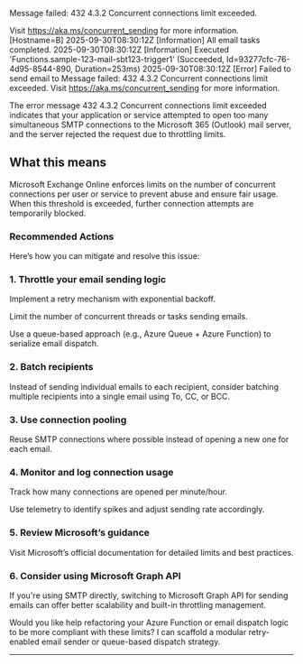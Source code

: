 Message failed: 432 4.3.2 Concurrent connections limit exceeded.

Visit https://aka.ms/concurrent_sending for more information. [Hostname=B] 
2025-09-30T08:30:12Z [Information] All email tasks completed. 
2025-09-30T08:30:12Z [Information] Executed 'Functions.sample-123-mail-sbt123-trigger1' (Succeeded, Id=93277cfc-76-4d95-8544-890, Duration=253ms) 
2025-09-30T08:30:12Z [Error] Failed to send email to Message failed: 432 4.3.2 
Concurrent connections limit exceeded. Visit https://aka.ms/concurrent_sending for more information.


The error message 432 4.3.2 Concurrent connections limit exceeded indicates that your application or service attempted to open
too many simultaneous SMTP connections to the Microsoft 365 (Outlook) 
mail server, and the server rejected the request due to throttling limits.

## What this means

Microsoft Exchange Online enforces limits on the number of concurrent connections per user or service to prevent abuse and ensure fair usage.
When this threshold is exceeded, further connection attempts are temporarily blocked.

### Recommended Actions
Here’s how you can mitigate and resolve this issue:

### 1. Throttle your email sending logic
   
  Implement a retry mechanism with exponential backoff.

  Limit the number of concurrent threads or tasks sending emails.
  
  Use a queue-based approach (e.g., Azure Queue + Azure Function) to serialize email dispatch.

### 2. Batch recipients

  Instead of sending individual emails to each recipient, consider batching multiple recipients into a single email using To, CC, or BCC.

### 3. Use connection pooling

  Reuse SMTP connections where possible instead of opening a new one for each email.

### 4. Monitor and log connection usage

  Track how many connections are opened per minute/hour.

  Use telemetry to identify spikes and adjust sending rate accordingly.

### 5. Review Microsoft’s guidance

  Visit Microsoft’s official documentation for detailed limits and best practices.

### 6. Consider using Microsoft Graph API
   
  If you're using SMTP directly, switching to Microsoft Graph API for sending emails can offer better scalability and built-in throttling management.

  Would you like help refactoring your Azure Function or email dispatch logic to be more compliant with these limits? 
  I can scaffold a modular retry-enabled email sender or queue-based dispatch strategy.

---
